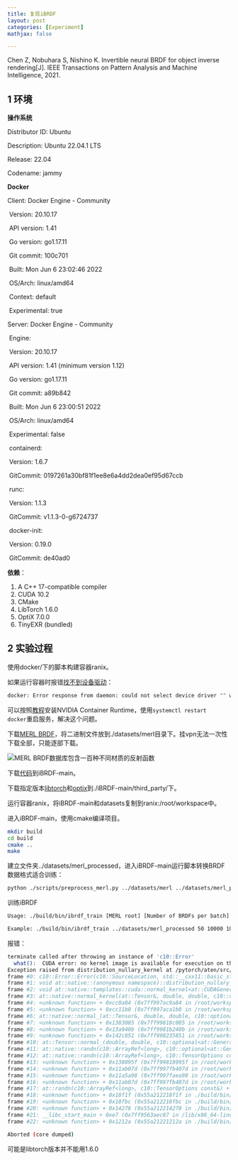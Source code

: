 ```yaml
---
title: 复现iBRDF
layout: post
categories: [Experiment]
mathjax: false

---
```


Chen Z, Nobuhara S, Nishino K. Invertible neural BRDF for object inverse rendering[J]. IEEE Transactions on Pattern Analysis and Machine Intelligence, 2021.<!-- more -->

## 1 环境

**操作系统**

Distributor ID:	Ubuntu

Description:	Ubuntu 22.04.1 LTS

Release:	22.04

Codename:	jammy

**Docker**

Client: Docker Engine - Community

​	Version:           20.10.17

​	API version:       1.41

​	Go version:        go1.17.11

​	Git commit:        100c701

​	Built:             Mon Jun  6 23:02:46 2022

​	OS/Arch:           linux/amd64

​	Context:           default

​	Experimental:      true

Server: Docker Engine - Community

​	Engine:

​		Version:          20.10.17

​		API version:      1.41 (minimum version 1.12)

​		Go version:       go1.17.11

​		Git commit:       a89b842

​		Built:            Mon Jun  6 23:00:51 2022

​		OS/Arch:          linux/amd64

​		Experimental:     false

​	containerd:

​		Version:          1.6.7

​		GitCommit:        0197261a30bf81f1ee8e6a4dd2dea0ef95d67ccb

​	runc:

​		Version:          1.1.3

​		GitCommit:        v1.1.3-0-g6724737

​	docker-init:

​		Version:          0.19.0

​		GitCommit:        de40ad0

**依赖**：

1. A C++ 17-compatible compiler
2. CUDA 10.2
3. CMake
4. LibTorch 1.6.0
5. OptiX 7.0.0
6. TinyEXR (bundled)

## 2 实验过程

使用docker/下的脚本构建容器ranix。

如果运行容器时报错[找不到设备驱动](https://github.com/NVIDIA/nvidia-docker/issues/1243)：

```bash
docker: Error response from daemon: could not select device driver "" with capabilities: [[gpu]].
```

可以按照[教程](https://collabnix.com/introducing-new-docker-cli-api-support-for-nvidia-gpus-under-docker-engine-19-03-0-beta-release/)安装NVIDIA Container Runtime，使用`systemctl restart  docker`重启服务，解决这个问题。

下载[MERL BRDF](https://cdfg.csail.mit.edu/wojciech/brdfdatabase)，将二进制文件放到./datasets/merl目录下。挂vpn无法一次性下载全部，只能逐部下载。

![MERL BRDF数据库包含一百种不同材质的反射函数](https://cdfg.csail.mit.edu/assets/images/brdf.jpg)

下载[代码](https://github.com/chenzhekl/iBRDF)到iBRDF-main。

下载指定版本[libtorch](https://blog.csdn.net/weixin_43742643/article/details/114156298#cxx11_ABI_168)和[optix](https://developer.nvidia.com/designworks/optix/download)到./iBRDF-main/third_party/下。

运行容器ranix，将iBRDF-main和datasets复制到ranix:/root/workspace中。

进入iBRDF-main，使用cmake编译项目。

```bash
mkdir build
cd build
cmake ..
make
```

建立文件夹../datasets/merl_processed，进入iBRDF-main运行脚本转换BRDF数据格式适合训练：

```bash
python ./scripts/preprocess_merl.py ../datasets/merl ../datasets/merl_processed
```

训练iBRDF

```bash
Usage: ./build/bin/ibrdf_train [MERL root] [Number of BRDFs per batch] [Number of samples per BRDF] [Number of epochs] [Output]

Example: ./build/bin/ibrdf_train ../datasets/merl_processed 50 10000 10000 ./run/ibrdf
```

报错：

```bash
terminate called after throwing an instance of 'c10::Error'
  what():  CUDA error: no kernel image is available for execution on the device
Exception raised from distribution_nullary_kernel at /pytorch/aten/src/ATen/native/cuda/DistributionTemplates.h:169 (most recent call first):
frame #0: c10::Error::Error(c10::SourceLocation, std::__cxx11::basic_string<char, std::char_traits<char>, std::allocator<char> >) + 0x69 (0x7ff957bdeeb9 in /root/workspace/iBRDF-main/third_party/libtorch/lib/libc10.so)
frame #1: void at::native::(anonymous namespace)::distribution_nullary_kernel<float, float, 4, at::CUDAGeneratorImpl*, __nv_dl_wrapper_t<__nv_dl_tag<void (*)(at::TensorIterator&, at::CUDAGeneratorImpl*, __nv_dl_wrapper_t<__nv_dl_tag<void (*)(at::Tensor&, double, double, at::CUDAGeneratorImpl*), &(void at::native::templates::cuda::normal_kernel<at::CUDAGeneratorImpl*>(at::Tensor&, double, double, at::CUDAGeneratorImpl*)), 2u>, float, float>), &(void at::native::templates::cuda::normal_and_transform<float, float, 4ul, at::CUDAGeneratorImpl*, __nv_dl_wrapper_t<__nv_dl_tag<void (*)(at::Tensor&, double, double, at::CUDAGeneratorImpl*), &(void at::native::templates::cuda::normal_kernel<at::CUDAGeneratorImpl*>(at::Tensor&, double, double, at::CUDAGeneratorImpl*)), 2u>, float, float> >(at::TensorIterator&, at::CUDAGeneratorImpl*, __nv_dl_wrapper_t<__nv_dl_tag<void (*)(at::Tensor&, double, double, at::CUDAGeneratorImpl*), &(void at::native::templates::cuda::normal_kernel<at::CUDAGeneratorImpl*>(at::Tensor&, double, double, at::CUDAGeneratorImpl*)), 2u>, float, float>)), 2u>>, __nv_dl_wrapper_t<__nv_dl_tag<void (*)(at::Tensor&, double, double, at::CUDAGeneratorImpl*), &(void at::native::templates::cuda::normal_kernel<at::CUDAGeneratorImpl*>(at::Tensor&, double, double, at::CUDAGeneratorImpl*)), 2u>, float, float> >(at::TensorIterator&, at::CUDAGeneratorImpl*, __nv_dl_wrapper_t<__nv_dl_tag<void (*)(at::TensorIterator&, at::CUDAGeneratorImpl*, __nv_dl_wrapper_t<__nv_dl_tag<void (*)(at::Tensor&, double, double, at::CUDAGeneratorImpl*), &(void at::native::templates::cuda::normal_kernel<at::CUDAGeneratorImpl*>(at::Tensor&, double, double, at::CUDAGeneratorImpl*)), 2u>, float, float>), &(void at::native::templates::cuda::normal_and_transform<float, float, 4ul, at::CUDAGeneratorImpl*, __nv_dl_wrapper_t<__nv_dl_tag<void (*)(at::Tensor&, double, double, at::CUDAGeneratorImpl*), &(void at::native::templates::cuda::normal_kernel<at::CUDAGeneratorImpl*>(at::Tensor&, double, double, at::CUDAGeneratorImpl*)), 2u>, float, float> >(at::TensorIterator&, at::CUDAGeneratorImpl*, __nv_dl_wrapper_t<__nv_dl_tag<void (*)(at::Tensor&, double, double, at::CUDAGeneratorImpl*), &(void at::native::templates::cuda::normal_kernel<at::CUDAGeneratorImpl*>(at::Tensor&, double, double, at::CUDAGeneratorImpl*)), 2u>, float, float>)), 2u>> const&, __nv_dl_wrapper_t<__nv_dl_tag<void (*)(at::Tensor&, double, double, at::CUDAGeneratorImpl*), &(void at::native::templates::cuda::normal_kernel<at::CUDAGeneratorImpl*>(at::Tensor&, double, double, at::CUDAGeneratorImpl*)), 2u>, float, float>) + 0x2e6 (0x7ff959f7bc76 in /root/workspace/iBRDF-main/third_party/libtorch/lib/libtorch_cuda.so)
frame #2: void at::native::templates::cuda::normal_kernel<at::CUDAGeneratorImpl*>(at::Tensor&, double, double, at::CUDAGeneratorImpl*) + 0x3af (0x7ff959f7db9f in /root/workspace/iBRDF-main/third_party/libtorch/lib/libtorch_cuda.so)
frame #3: at::native::normal_kernel(at::Tensor&, double, double, c10::optional<at::Generator>) + 0x89 (0x7ff959f79d49 in /root/workspace/iBRDF-main/third_party/libtorch/lib/libtorch_cuda.so)
frame #4: <unknown function> + 0xcc0a84 (0x7ff997ac9a84 in /root/workspace/iBRDF-main/third_party/libtorch/lib/libtorch_cpu.so)
frame #5: <unknown function> + 0xcc11b0 (0x7ff997aca1b0 in /root/workspace/iBRDF-main/third_party/libtorch/lib/libtorch_cpu.so)
frame #6: at::native::normal_(at::Tensor&, double, double, c10::optional<at::Generator>) + 0x32 (0x7ff997aac6a2 in /root/workspace/iBRDF-main/third_party/libtorch/lib/libtorch_cpu.so)
frame #7: <unknown function> + 0x1383085 (0x7ff99818c085 in /root/workspace/iBRDF-main/third_party/libtorch/lib/libtorch_cpu.so)
frame #8: <unknown function> + 0x13a940b (0x7ff9981b240b in /root/workspace/iBRDF-main/third_party/libtorch/lib/libtorch_cpu.so)
frame #9: <unknown function> + 0x142c851 (0x7ff998235851 in /root/workspace/iBRDF-main/third_party/libtorch/lib/libtorch_cpu.so)
frame #10: at::Tensor::normal_(double, double, c10::optional<at::Generator>) const + 0x67 (0x7ff998208c07 in /root/workspace/iBRDF-main/third_party/libtorch/lib/libtorch_cpu.so)
frame #11: at::native::randn(c10::ArrayRef<long>, c10::optional<at::Generator>, c10::TensorOptions const&) + 0x6c (0x7ff997cf9a6c in /root/workspace/iBRDF-main/third_party/libtorch/lib/libtorch_cpu.so)
frame #12: at::native::randn(c10::ArrayRef<long>, c10::TensorOptions const&) + 0x30 (0x7ff997cf9b70 in /root/workspace/iBRDF-main/third_party/libtorch/lib/libtorch_cpu.so)
frame #13: <unknown function> + 0x138095f (0x7ff99818995f in /root/workspace/iBRDF-main/third_party/libtorch/lib/libtorch_cpu.so)
frame #14: <unknown function> + 0x11ab07d (0x7ff997fb407d in /root/workspace/iBRDF-main/third_party/libtorch/lib/libtorch_cpu.so)
frame #15: <unknown function> + 0x11a5a98 (0x7ff997faea98 in /root/workspace/iBRDF-main/third_party/libtorch/lib/libtorch_cpu.so)
frame #16: <unknown function> + 0x11ab07d (0x7ff997fb407d in /root/workspace/iBRDF-main/third_party/libtorch/lib/libtorch_cpu.so)
frame #17: at::randn(c10::ArrayRef<long>, c10::TensorOptions const&) + 0xe7 (0x7ff9980b7557 in /root/workspace/iBRDF-main/third_party/libtorch/lib/libtorch_cpu.so)
frame #18: <unknown function> + 0x18f1f (0x55a212218f1f in ./build/bin/ibrdf_train)
frame #19: <unknown function> + 0x18fbc (0x55a212218fbc in ./build/bin/ibrdf_train)
frame #20: <unknown function> + 0x14278 (0x55a212214278 in ./build/bin/ibrdf_train)
frame #21: __libc_start_main + 0xe7 (0x7ff9563aec87 in /lib/x86_64-linux-gnu/libc.so.6)
frame #22: <unknown function> + 0x1212a (0x55a21221212a in ./build/bin/ibrdf_train)

Aborted (core dumped)
```

可能是libtorch版本并不能用1.6.0













